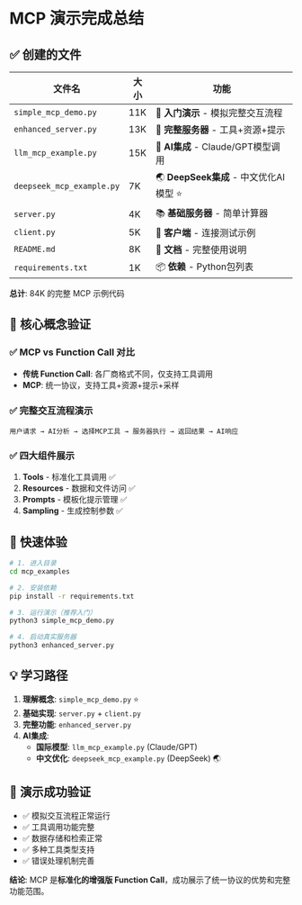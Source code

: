 # MCP 演示完成总结

## ✅ 创建的文件

| 文件名 | 大小 | 功能 |
|--------|------|------|
| `simple_mcp_demo.py` | 11K | 🌟 **入门演示** - 模拟完整交互流程 |
| `enhanced_server.py` | 13K | 🚀 **完整服务器** - 工具+资源+提示 |
| `llm_mcp_example.py` | 15K | 🤖 **AI集成** - Claude/GPT模型调用 |
| `deepseek_mcp_example.py` | 7K | 🌏 **DeepSeek集成** - 中文优化AI模型 ⭐ |
| `server.py` | 4K | 📚 **基础服务器** - 简单计算器 |
| `client.py` | 5K | 🔗 **客户端** - 连接测试示例 |
| `README.md` | 8K | 📖 **文档** - 完整使用说明 |
| `requirements.txt` | 1K | 📦 **依赖** - Python包列表 |

**总计**: 84K 的完整 MCP 示例代码

## 🎯 核心概念验证

### ✅ MCP vs Function Call 对比
- **传统 Function Call**: 各厂商格式不同，仅支持工具调用
- **MCP**: 统一协议，支持工具+资源+提示+采样

### ✅ 完整交互流程演示
```
用户请求 → AI分析 → 选择MCP工具 → 服务器执行 → 返回结果 → AI响应
```

### ✅ 四大组件展示
1. **Tools** - 标准化工具调用 ✅
2. **Resources** - 数据和文件访问 ✅  
3. **Prompts** - 模板化提示管理 ✅
4. **Sampling** - 生成控制参数 ✅

## 🚀 快速体验

```bash
# 1. 进入目录
cd mcp_examples

# 2. 安装依赖  
pip install -r requirements.txt

# 3. 运行演示（推荐入门）
python3 simple_mcp_demo.py

# 4. 启动真实服务器
python3 enhanced_server.py
```

## 💡 学习路径

1. **理解概念**: `simple_mcp_demo.py` ⭐
2. **基础实现**: `server.py` + `client.py`
3. **完整功能**: `enhanced_server.py`
4. **AI集成**: 
   - **国际模型**: `llm_mcp_example.py` (Claude/GPT)
   - **中文优化**: `deepseek_mcp_example.py` (DeepSeek) 🌏

## 🎉 演示成功验证

- ✅ 模拟交互流程正常运行
- ✅ 工具调用功能完整
- ✅ 数据存储和检索正常
- ✅ 多种工具类型支持
- ✅ 错误处理机制完善

**结论**: MCP 是**标准化的增强版 Function Call**，成功展示了统一协议的优势和完整功能范围。 